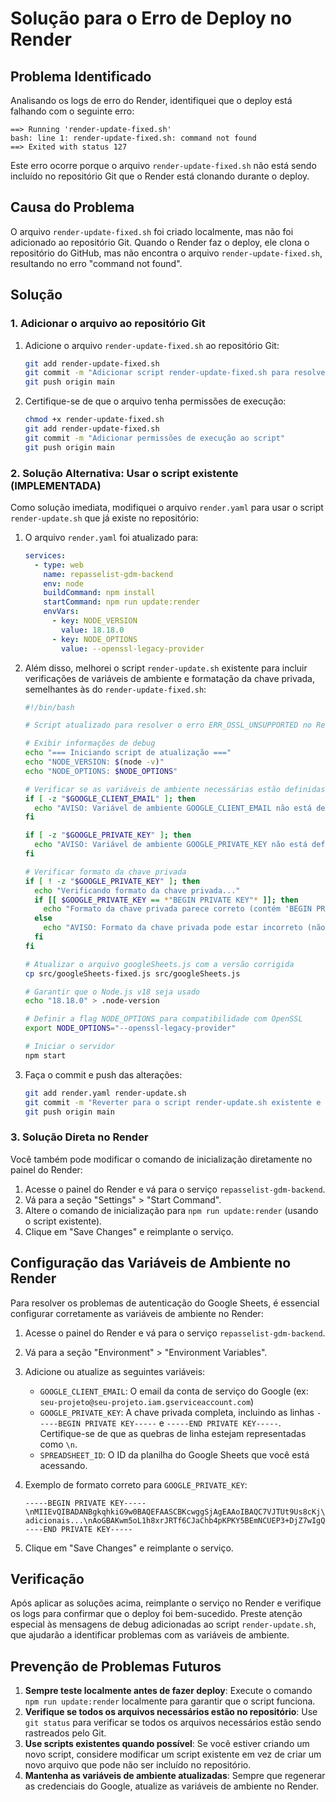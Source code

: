 # Solução para o Erro de Deploy no Render

## Problema Identificado

Analisando os logs de erro do Render, identifiquei que o deploy está falhando com o seguinte erro:

```
==> Running 'render-update-fixed.sh' 
bash: line 1: render-update-fixed.sh: command not found 
==> Exited with status 127 
```

Este erro ocorre porque o arquivo `render-update-fixed.sh` não está sendo incluído no repositório Git que o Render está clonando durante o deploy.

## Causa do Problema

O arquivo `render-update-fixed.sh` foi criado localmente, mas não foi adicionado ao repositório Git. Quando o Render faz o deploy, ele clona o repositório do GitHub, mas não encontra o arquivo `render-update-fixed.sh`, resultando no erro "command not found".

## Solução

### 1. Adicionar o arquivo ao repositório Git

1. Adicione o arquivo `render-update-fixed.sh` ao repositório Git:

   ```bash
   git add render-update-fixed.sh
   git commit -m "Adicionar script render-update-fixed.sh para resolver problemas de autenticação"
   git push origin main
   ```

2. Certifique-se de que o arquivo tenha permissões de execução:

   ```bash
   chmod +x render-update-fixed.sh
   git add render-update-fixed.sh
   git commit -m "Adicionar permissões de execução ao script"
   git push origin main
   ```

### 2. Solução Alternativa: Usar o script existente (IMPLEMENTADA)

Como solução imediata, modifiquei o arquivo `render.yaml` para usar o script `render-update.sh` que já existe no repositório:

1. O arquivo `render.yaml` foi atualizado para:

   ```yaml
   services:
     - type: web
       name: repasselist-gdm-backend
       env: node
       buildCommand: npm install
       startCommand: npm run update:render
       envVars:
         - key: NODE_VERSION
           value: 18.18.0
         - key: NODE_OPTIONS
           value: --openssl-legacy-provider
   ```

2. Além disso, melhorei o script `render-update.sh` existente para incluir verificações de variáveis de ambiente e formatação da chave privada, semelhantes às do `render-update-fixed.sh`:

   ```bash
   #!/bin/bash

   # Script atualizado para resolver o erro ERR_OSSL_UNSUPPORTED no Render

   # Exibir informações de debug
   echo "=== Iniciando script de atualização ==="
   echo "NODE_VERSION: $(node -v)"
   echo "NODE_OPTIONS: $NODE_OPTIONS"

   # Verificar se as variáveis de ambiente necessárias estão definidas
   if [ -z "$GOOGLE_CLIENT_EMAIL" ]; then
     echo "AVISO: Variável de ambiente GOOGLE_CLIENT_EMAIL não está definida"
   fi

   if [ -z "$GOOGLE_PRIVATE_KEY" ]; then
     echo "AVISO: Variável de ambiente GOOGLE_PRIVATE_KEY não está definida"
   fi

   # Verificar formato da chave privada
   if [ ! -z "$GOOGLE_PRIVATE_KEY" ]; then
     echo "Verificando formato da chave privada..."
     if [[ $GOOGLE_PRIVATE_KEY == *"BEGIN PRIVATE KEY"* ]]; then
       echo "Formato da chave privada parece correto (contém 'BEGIN PRIVATE KEY')"
     else
       echo "AVISO: Formato da chave privada pode estar incorreto (não contém 'BEGIN PRIVATE KEY')"
     fi
   fi

   # Atualizar o arquivo googleSheets.js com a versão corrigida
   cp src/googleSheets-fixed.js src/googleSheets.js

   # Garantir que o Node.js v18 seja usado
   echo "18.18.0" > .node-version

   # Definir a flag NODE_OPTIONS para compatibilidade com OpenSSL
   export NODE_OPTIONS="--openssl-legacy-provider"

   # Iniciar o servidor
   npm start
   ```

3. Faça o commit e push das alterações:

   ```bash
   git add render.yaml render-update.sh
   git commit -m "Reverter para o script render-update.sh existente e melhorar verificações"
   git push origin main
   ```

### 3. Solução Direta no Render

Você também pode modificar o comando de inicialização diretamente no painel do Render:

1. Acesse o painel do Render e vá para o serviço `repasselist-gdm-backend`.
2. Vá para a seção "Settings" > "Start Command".
3. Altere o comando de inicialização para `npm run update:render` (usando o script existente).
4. Clique em "Save Changes" e reimplante o serviço.

## Configuração das Variáveis de Ambiente no Render

Para resolver os problemas de autenticação do Google Sheets, é essencial configurar corretamente as variáveis de ambiente no Render:

1. Acesse o painel do Render e vá para o serviço `repasselist-gdm-backend`.
2. Vá para a seção "Environment" > "Environment Variables".
3. Adicione ou atualize as seguintes variáveis:

   - `GOOGLE_CLIENT_EMAIL`: O email da conta de serviço do Google (ex: `seu-projeto@seu-projeto.iam.gserviceaccount.com`)
   - `GOOGLE_PRIVATE_KEY`: A chave privada completa, incluindo as linhas `-----BEGIN PRIVATE KEY-----` e `-----END PRIVATE KEY-----`. Certifique-se de que as quebras de linha estejam representadas como `\n`.
   - `SPREADSHEET_ID`: O ID da planilha do Google Sheets que você está acessando.

4. Exemplo de formato correto para `GOOGLE_PRIVATE_KEY`:
   ```
   -----BEGIN PRIVATE KEY-----\nMIIEvQIBADANBgkqhkiG9w0BAQEFAASCBKcwggSjAgEAAoIBAQC7VJTUt9Us8cKj\nMzEfYyjiWA4R4/M2bS1GB4t7NXp98C3SC6dVMvDuictGeurT8jNbvJZHtCSuYEvu\nNMoSfm76oqFvAp8Gy0iz5sxjZmSnXyCdPEovGhLa0VzMaQ8s+CLOyS56YyCFGeJZ\n...linhas adicionais...\nAoGBAKwm5oL1h8xrJRTf6CJaChb4pKPKY5BEmNCUEP3+DjZ7wIgQRgMkJVQ9Yw30\ng9IfRFZwzQs/NfUO6D8j/d/4hjV5jUQCNsaJvMcYYgBtAkEA9WRq5PG/D4Aq5Zz2\n-----END PRIVATE KEY-----
   ```

5. Clique em "Save Changes" e reimplante o serviço.

## Verificação

Após aplicar as soluções acima, reimplante o serviço no Render e verifique os logs para confirmar que o deploy foi bem-sucedido. Preste atenção especial às mensagens de debug adicionadas ao script `render-update.sh`, que ajudarão a identificar problemas com as variáveis de ambiente.

## Prevenção de Problemas Futuros

1. **Sempre teste localmente antes de fazer deploy**: Execute o comando `npm run update:render` localmente para garantir que o script funciona.
2. **Verifique se todos os arquivos necessários estão no repositório**: Use `git status` para verificar se todos os arquivos necessários estão sendo rastreados pelo Git.
3. **Use scripts existentes quando possível**: Se você estiver criando um novo script, considere modificar um script existente em vez de criar um novo arquivo que pode não ser incluído no repositório.
4. **Mantenha as variáveis de ambiente atualizadas**: Sempre que regenerar as credenciais do Google, atualize as variáveis de ambiente no Render.